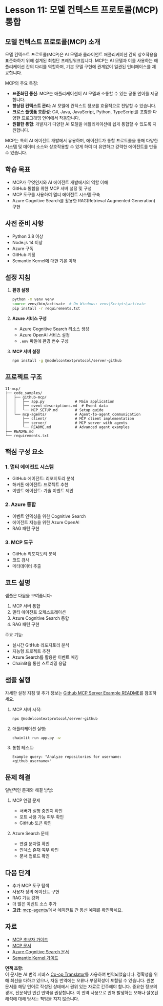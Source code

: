 <!--
CO_OP_TRANSLATOR_METADATA:
{
  "original_hash": "e255edb8423b34b4bba20263ef38f208",
  "translation_date": "2025-08-21T12:10:19+00:00",
  "source_file": "11-mcp/README.md",
  "language_code": "ko"
}
-->
# Lesson 11: 모델 컨텍스트 프로토콜(MCP) 통합

## 모델 컨텍스트 프로토콜(MCP) 소개

모델 컨텍스트 프로토콜(MCP)은 AI 모델과 클라이언트 애플리케이션 간의 상호작용을 표준화하기 위해 설계된 최첨단 프레임워크입니다. MCP는 AI 모델과 이를 사용하는 애플리케이션 간의 다리를 역할하며, 기본 모델 구현에 관계없이 일관된 인터페이스를 제공합니다.

MCP의 주요 특징:

- **표준화된 통신**: MCP는 애플리케이션이 AI 모델과 소통할 수 있는 공통 언어를 제공합니다.
- **향상된 컨텍스트 관리**: AI 모델에 컨텍스트 정보를 효율적으로 전달할 수 있습니다.
- **크로스 플랫폼 호환성**: C#, Java, JavaScript, Python, TypeScript를 포함한 다양한 프로그래밍 언어에서 작동합니다.
- **원활한 통합**: 개발자가 다양한 AI 모델을 애플리케이션에 쉽게 통합할 수 있도록 지원합니다.

MCP는 특히 AI 에이전트 개발에서 유용하며, 에이전트가 통합 프로토콜을 통해 다양한 시스템 및 데이터 소스와 상호작용할 수 있게 하여 더 유연하고 강력한 에이전트를 만들 수 있습니다.

## 학습 목표
- MCP가 무엇인지와 AI 에이전트 개발에서의 역할 이해
- GitHub 통합을 위한 MCP 서버 설정 및 구성
- MCP 도구를 사용하여 멀티 에이전트 시스템 구축
- Azure Cognitive Search를 활용한 RAG(Retrieval Augmented Generation) 구현

## 사전 준비 사항
- Python 3.8 이상
- Node.js 14 이상
- Azure 구독
- GitHub 계정
- Semantic Kernel에 대한 기본 이해

## 설정 지침

1. **환경 설정**
   ```bash
   python -m venv venv
   source venv/bin/activate  # On Windows: venv\Scripts\activate
   pip install -r requirements.txt
   ```

2. **Azure 서비스 구성**
   - Azure Cognitive Search 리소스 생성
   - Azure OpenAI 서비스 설정
   - `.env` 파일에 환경 변수 구성

3. **MCP 서버 설정**
   ```bash
   npm install -g @modelcontextprotocol/server-github
   ```

## 프로젝트 구조

```
11-mcp/
├── code_samples/
│   ├── github-mcp/
│   │   ├── app.py              # Main application
│   │   ├── event-descriptions.md  # Event data
│   │   └── MCP_SETUP.md        # Setup guide
│   └── mcp-agents/             # Agent-to-agent communication
│       ├── client/             # MCP client implementation
│       ├── server/             # MCP server with agents
│       └── README.md           # Advanced agent examples
├── README.md
└── requirements.txt
```

## 핵심 구성 요소

### 1. 멀티 에이전트 시스템
- GitHub 에이전트: 리포지토리 분석
- 해커톤 에이전트: 프로젝트 추천
- 이벤트 에이전트: 기술 이벤트 제안

### 2. Azure 통합
- 이벤트 인덱싱을 위한 Cognitive Search
- 에이전트 지능을 위한 Azure OpenAI
- RAG 패턴 구현

### 3. MCP 도구
- GitHub 리포지토리 분석
- 코드 검사
- 메타데이터 추출

## 코드 설명

샘플은 다음을 보여줍니다:
1. MCP 서버 통합
2. 멀티 에이전트 오케스트레이션
3. Azure Cognitive Search 통합
4. RAG 패턴 구현

주요 기능:
- 실시간 GitHub 리포지토리 분석
- 지능형 프로젝트 추천
- Azure Search를 활용한 이벤트 매칭
- Chainlit을 통한 스트리밍 응답

## 샘플 실행

자세한 설정 지침 및 추가 정보는 [Github MCP Server Example README](./code_samples/github-mcp/README.md)를 참조하세요.

1. MCP 서버 시작:
   ```bash
   npx @modelcontextprotocol/server-github
   ```

2. 애플리케이션 실행:
   ```bash
   chainlit run app.py -w
   ```

3. 통합 테스트:
   ```
   Example query: "Analyze repositories for username: <github_username>"
   ```

## 문제 해결

일반적인 문제와 해결 방법:
1. MCP 연결 문제
   - 서버가 실행 중인지 확인
   - 포트 사용 가능 여부 확인
   - GitHub 토큰 확인

2. Azure Search 문제
   - 연결 문자열 확인
   - 인덱스 존재 여부 확인
   - 문서 업로드 확인

## 다음 단계
- 추가 MCP 도구 탐색
- 사용자 정의 에이전트 구현
- RAG 기능 강화
- 더 많은 이벤트 소스 추가
- **고급**: [mcp-agents/](../../../11-mcp/code_samples/mcp-agents)에서 에이전트 간 통신 예제를 확인하세요.

## 자료
- [MCP 초보자 가이드](https://aka.ms/mcp-for-beginners)  
- [MCP 문서](https://github.com/microsoft/semantic-kernel/tree/main/python/semantic-kernel/semantic_kernel/connectors/mcp)
- [Azure Cognitive Search 문서](https://learn.microsoft.com/azure/search/)
- [Semantic Kernel 가이드](https://learn.microsoft.com/semantic-kernel/)

**면책 조항**:  
이 문서는 AI 번역 서비스 [Co-op Translator](https://github.com/Azure/co-op-translator)를 사용하여 번역되었습니다. 정확성을 위해 최선을 다하고 있으나, 자동 번역에는 오류나 부정확성이 포함될 수 있습니다. 원본 문서를 해당 언어로 작성된 상태에서 권위 있는 자료로 간주해야 합니다. 중요한 정보의 경우, 전문적인 인간 번역을 권장합니다. 이 번역 사용으로 인해 발생하는 오해나 잘못된 해석에 대해 당사는 책임을 지지 않습니다.